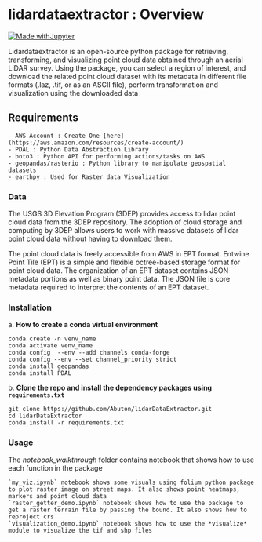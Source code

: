 # lidardataextractor : Overview

[![Made withJupyter](https://img.shields.io/badge/Made%20with-Jupyter-orange?style=for-the-badge&logo=Jupyter)](https://jupyter.org/try)

Lidardataextractor is an open-source python package for retrieving, transforming, and visualizing point cloud data obtained through an aerial LiDAR survey. Using the package, you can select a region of interest, and download the related point cloud dataset with its metadata in different file formats (.laz, .tif, or as an ASCII file), perform transformation and visualization using the downloaded data

## Requirements

    - AWS Account : Create One [here](https://aws.amazon.com/resources/create-account/)
    - PDAL : Python Data Abstraction Library
    - boto3 : Python API for performing actions/tasks on AWS
    - geopandas/rasterio : Python library to manipulate geospatial datasets
    - earthpy : Used for Raster data Visualization

### Data

The USGS 3D Elevation Program (3DEP) provides access to lidar point cloud data from the 3DEP repository. The adoption of cloud storage and computing by 3DEP allows users to work with massive datasets of lidar point cloud data without having to download them.

The point cloud data is freely accessible from AWS in EPT format. Entwine Point Tile (EPT) is a simple and flexible octree-based storage format for point cloud data. The organization of an EPT dataset contains JSON metadata portions as well as binary point data. The JSON file is core metadata required to interpret the contents of an EPT dataset.

### Installation

a. **How to create a conda virtual environment**

    conda create -n venv_name
    conda activate venv_name
    conda config  --env --add channels conda-forge
    conda config --env --set channel_priority strict
    conda install geopandas
    conda install PDAL

b. **Clone the repo and install the dependency packages using `requirements.txt`**

    git clone https://github.com/Abuton/lidarDataExtractor.git
    cd lidarDataExtractor
    conda install -r requirements.txt

### Usage

The *notebook_walkthrough* folder contains notebook that shows how to use each function in the package

    `my_viz.ipynb` notebook shows some visuals using folium python package to plot raster image on street maps. It also shows point heatmaps, markers and point cloud data
    `raster_getter_demo.ipynb` notebook shows how to use the package to get a raster terrain file by passing the bound. It also shows how to reproject crs
    `visualization_demo.ipynb` notebook shows how to use the *visualize* module to visualize the tif and shp files
